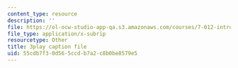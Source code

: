 ```yaml
---
content_type: resource
description: ''
file: https://ol-ocw-studio-app-qa.s3.amazonaws.com/courses/7-012-introduction-to-biology-fall-2004/55cdb7f30d565ccdb7a2c8b0be8579e5_ztgHcRV1zI0.vtt
file_type: application/x-subrip
resourcetype: Other
title: 3play caption file
uid: 55cdb7f3-0d56-5ccd-b7a2-c8b0be8579e5
---
```

